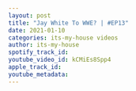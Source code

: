 ```yaml
---
layout: post
title: "Jay White To WWE? | #EP13"
date: 2021-01-10
categories: its-my-house videos
author: its-my-house
spotify_track_id: 
youtube_video_id: kCMiEs8Spp4
apple_track_id: 
youtube_metadata: 
---
```

